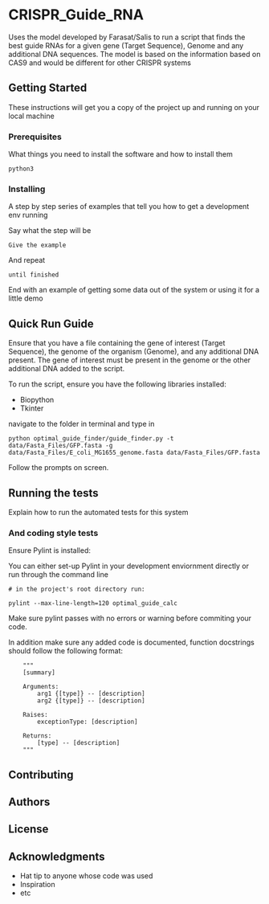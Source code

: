 # CRISPR_Guide_RNA

Uses the model developed by Farasat/Salis to run a script that finds the best guide RNAs
for a given gene (Target Sequence), Genome and any additional DNA sequences. The model is based on the
information based on CAS9 and would be different for other CRISPR systems

## Getting Started

These instructions will get you a copy of the project up and running on your local machine

### Prerequisites

What things you need to install the software and how to install them

```
python3
```

### Installing

A step by step series of examples that tell you how to get a development env running

Say what the step will be

```
Give the example
```

And repeat

```
until finished
```

End with an example of getting some data out of the system or using it for a little demo

## Quick Run Guide

Ensure that you have a file containing the gene of interest (Target Sequence), the genome of the organism (Genome), and
any additional DNA present. The gene of interest must be present in the genome or the other additional DNA added to the script.

To run the script, ensure you have the following libraries installed:
  - Biopython
  - Tkinter

navigate to the folder in terminal and type in

```
python optimal_guide_finder/guide_finder.py -t data/Fasta_Files/GFP.fasta -g data/Fasta_Files/E_coli_MG1655_genome.fasta data/Fasta_Files/GFP.fasta
```

Follow the prompts on screen.

## Running the tests

Explain how to run the automated tests for this system

### And coding style tests

Ensure Pylint is installed:

You can either set-up Pylint in your development enviornment directly or run through the command line

```
# in the project's root directory run:

pylint --max-line-length=120 optimal_guide_calc
```

Make sure pylint passes with no errors or warning before commiting your code.

In addition make sure any added code is documented, function docstrings should follow the following format:

```
    """
    [summary]

    Arguments:
        arg1 {[type]} -- [description]
        arg2 {[type]} -- [description]

    Raises:
        exceptionType: [description]

    Returns:
        [type] -- [description]
    """
```

## Contributing


## Authors


## License


## Acknowledgments

* Hat tip to anyone whose code was used
* Inspiration
* etc
